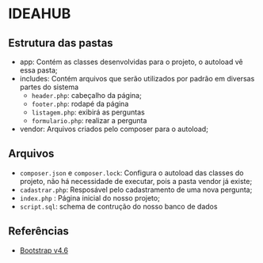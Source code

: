 # IDEAHUB

## Estrutura das pastas

- app: Contém as classes desenvolvidas para o projeto, o autoload vê essa pasta;
- includes: Contém arquivos que serão utilizados por padrão em diversas partes do sistema
	- `header.php`: cabeçalho da página;
	- `footer.php`: rodapé da página
	- `listagem.php`: exibirá as perguntas
	- `formulario.php`:  realizar a pergunta
- vendor: Arquivos criados pelo composer para o autoload;  

## Arquivos

- `composer.json` e `composer.lock`: Configura o autoload das classes do projeto, não há necessidade de executar, pois a pasta vendor já existe;
- `cadastrar.php`: Resposável pelo cadastramento de uma nova pergunta;
- `index.php` : Página inicial do nosso projeto;
- `script.sql`: schema de contrução do nosso banco de dados  

## Referências

- [Bootstrap v4.6](https://getbootstrap.com/docs/4.6/getting-started/introduction/)
